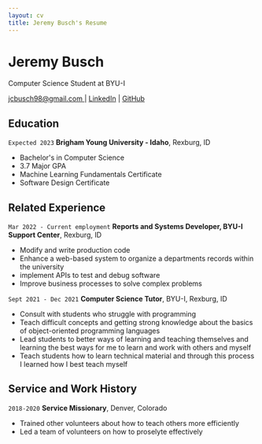 ```yaml
---
layout: cv
title: Jeremy Busch's Resume
---
```

# Jeremy Busch
Computer Science Student at BYU-I

<div id="webaddress">
<a href="jcbusch98@gmail.com ">jcbusch98@gmail.com </a>
| <a href="www.linkedin.com/in/jeremy-busch">LinkedIn</a>
| <a href="https://github.com/JeremyCBusch">GitHub</a>
</div>

<!-- https://www.monique.tech/the-art-of-markdown -->

## Education

`Expected 2023`
__Brigham Young University - Idaho__, Rexburg, ID

- Bachelor's in Computer Science
- 3.7 Major GPA
- Machine Learning Fundamentals Certificate
- Software Design Certificate

## Related Experience

`Mar 2022 - Current employment`
__Reports and Systems Developer, BYU-I Support Center__, Rexburg, ID

- Modify and write production code
- Enhance a web-based system to organize a departments records within the university
- implement APIs to test and debug software
- Improve business processes to solve complex problems 

`Sept 2021 - Dec 2021`
__Computer Science Tutor__, BYU-I, Rexburg, ID
- Consult with students who struggle with programming
- Teach difficult concepts and getting strong knowledge about the basics of object-oriented programming languages
- Lead students to better ways of learning and teaching themselves and learning the best ways for me to learn and work with others and myself
- Teach students how to learn technical material and through this process I learned how I best teach myself

## Service and Work History

`2018-2020`
__Service Missionary__, Denver, Colorado
- Trained other volunteers about how to teach others more efficiently
- Led a team of volunteers on how to proselyte effectively

<!-- ### Footer

Last updated: May 2013 -->


